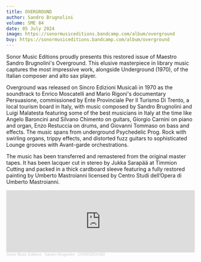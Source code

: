 ```yaml
---
title: OVERGROUND
author: Sandro Brugnolini
volume: SME 84
date: 05 July 2024
image: https://sonormusiceditions.bandcamp.com/album/overground
buy: https://sonormusiceditions.bandcamp.com/album/overground
---
```


Sonor Music Editions proudly presents this restored issue of Maestro Sandro Brugnolini's Overground. This elusive masterpiece in library music captures the most impressive work, alongside Underground (1970), of the Italian composer and alto sax player.

Overground was released on Sincro Edizioni Musicali in 1970 as the soundtrack to Enrico Moscatelli and Mario Rigoni's documentary Persuasione, commissioned by Ente Provinciale Per Il Turismo Di Trento, a local tourism board in Italy, with music composed by Sandro Brugnolini and Luigi Malatesta featuring some of the best musicians in Italy at the time like Angelo Baroncini and Silvano Chimento on guitars, Giorgio Carnini on piano and organ, Enzo Restuccia on drums, and Giovanni Tommaso on bass and effects. The music spans from underground Psychedelic Prog. Rock with swirling organs, trippy effects, and distorted fuzz guitars to sophisticated Lounge grooves with Avant-garde orchestrations.

The music has been transferred and remastered from the original master tapes. It has been lacquer cut in stereo by Jukka Sarapää at Timmion Cutting and packed in a thick cardboard sleeve featuring a fully restored painting by Umberto Mastroianni licensed by Centro Studi dell’Opera di Umberto Mastroianni.

<iframe width="100%" height="166" scrolling="no" frameborder="no" allow="autoplay" src="https://w.soundcloud.com/player/?url=https%3A//api.soundcloud.com/tracks/1815463065&color=%23d24d0c&auto_play=false&hide_related=false&show_comments=true&show_user=true&show_reposts=false&show_teaser=true"></iframe><div style="font-size: 10px; color: #cccccc;line-break: anywhere;word-break: normal;overflow: hidden;white-space: nowrap;text-overflow: ellipsis; font-family: Interstate,Lucida Grande,Lucida Sans Unicode,Lucida Sans,Garuda,Verdana,Tahoma,sans-serif;font-weight: 100;"><a href="https://soundcloud.com/sonormusiceditions" title="Sonor Music Editions" target="_blank" style="color: #cccccc; text-decoration: none;">Sonor Music Editions</a> · <a href="https://soundcloud.com/sonormusiceditions/sandro-brugnolini-overground" title="Sandro Brugnolini - OVERGROUND" target="_blank" style="color: #cccccc; text-decoration: none;">Sandro Brugnolini - OVERGROUND</a></div>
